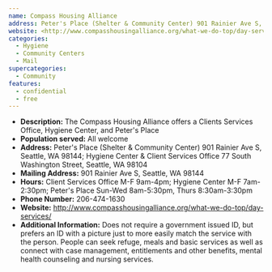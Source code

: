```yaml
---
name: Compass Housing Alliance 
address: Peter's Place (Shelter & Community Center) 901 Rainier Ave S, Seattle, WA 98144; Hygiene Center & Client Services Office 77 South Washington Street, Seattle, WA 98104
website: <http://www.compasshousingalliance.org/what-we-do-top/day-services/>
categories:
  - Hygiene
  - Community Centers
  - Mail
supercategories:
  - Community
features:
  - confidential
  - free
---
```

- **Description:** The Compass Housing Alliance offers a Clients Services Office, Hygiene Center, and Peter's Place 
- **Population served:** All welcome 
- **Address:** Peter's Place (Shelter & Community Center) 901 Rainier Ave S, Seattle, WA 98144; Hygiene Center & Client Services Office 77 South Washington Street, Seattle, WA 98104
- **Mailing Address:** 901 Rainier Ave S, Seattle, WA 98144
- **Hours:** Client Services Office M-F 9am-4pm; Hygiene Center M-F 7am-2:30pm; Peter's Place Sun-Wed 8am-5:30pm, Thurs 8:30am-3:30pm
- **Phone Number:** 206-474-1630 
- **Website:** <http://www.compasshousingalliance.org/what-we-do-top/day-services/>
- **Additional Information:** Does not require a government issued ID, but prefers an ID with a picture just to more easily match the service with the person. People can seek refuge, meals and basic services as well as connect with case management, entitlements and other benefits, mental health counseling and nursing services.
